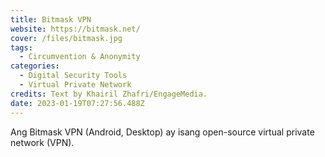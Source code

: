 ```yaml
---
title: Bitmask VPN
website: https://bitmask.net/
cover: /files/bitmask.jpg
tags:
  - Circumvention & Anonymity
categories:
  - Digital Security Tools
  - Virtual Private Network
credits: Text by Khairil Zhafri/EngageMedia.
date: 2023-01-19T07:27:56.488Z
---
```

Ang Bitmask VPN (Android, Desktop) ay isang open-source virtual private network (VPN).